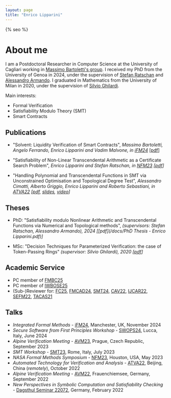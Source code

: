 ```yaml
---
layout: page
title: "Enrico Lipparini"
---
```

{% seo %}

# About me
I am a Postdoctoral Researcher in Computer Science at the University of Cagliari working in [Massimo Bartoletti's group](https://blockchain.unica.it/). I received my PhD from the University of Genoa in 2024, under the supervision of [Stefan Ratschan](https://www.cs.cas.cz/~ratschan/) and [Alessandro Armando](https://rubrica.unige.it/personale/VUZDXlxu). I graduated in Mathematics from the University of Milan in 2020, under the supervision of [Silvio Ghilardi](https://homes.di.unimi.it/ghilardi/).

Main interests:
- Formal Verification
- Satisfiability Modulo Theory (SMT)
- Smart Contracts


## Publications

* "Solvent: Liquidity Verification of Smart Contracts", *Massimo Bartoletti, Angelo Ferrando, Enrico Lipparini and Vadim Malvone, in [iFM24](https://ifm2024.cs.manchester.ac.uk/)* \[[pdf](https://arxiv.org/pdf/2404.17864)]

* "Satisfiability of Non-Linear Transcendental Arithmetic as a Certificate Search Problem", *Enrico Lipparini and Stefan Ratschan, in [NFM23](https://conf.researchr.org/home/nfm-2023) \[[pdf](https://arxiv.org/pdf/2303.16582)]*

* "Handling Polynomial and Transcendental Functions in SMT via Unconstrained Optimisation and Topological Degree Test", *Alessandro Cimatti, Alberto Griggio, Enrico Lipparini and Roberto Sebastiani, in [ATVA22](https://atva-conference.org/2022/) \[[pdf](/docs/Handling_Polynomial_and_Transcendental_Functions_in_SMT_via_Unconstrained_Optimisation_and_Topological_Degree_Test.pdf), [slides](/docs/Slides_Handling_Polynomial_and_Transcendental_Functions_in_SMT_via_Unconstrained_Optimisation_and_Topological_Degree_Test.pdf),  [video](https://lcs.ios.ac.cn/atva2022/Enrico_Lipparini.mp4)\]*


## Theses

* PhD: "Satisfiability modulo Nonlinear Arithmetic and Transcendental Functions via Numerical and Topological methods", *(supervisors: Stefan Ratschan, Alessandro Armando), 2024 \[[pdf](/docs/PhD Thesis - Enrico Lipparini.pdf)\]*


* MSc: "Decision Techniques for Parameterized Verification: the case of Token-Passing Rings" *(supervisor: Silvio Ghilardi), 2020 \[[pdf](/docs/Master_Thesis_Enrico_Lipparini.pdf)\]*



## Academic Service 
* PC member of [FMBC25](https://fmbc.gitlab.io/2025/)
* PC member of [IWBOSE25](https://www.agile-group.org/iwbose2025/)
* (Sub-)Reviewer for: [FC25](https://fc25.ifca.ai/), [FMCAD24](https://fmcad.org/FMCAD24/), [SMT24](https://smt-workshop.cs.uiowa.edu/2024/), 
[CAV22](https://i-cav.org/2022/), [IJCAR22](https://easychair.org/smart-program/FLoC2022/IJCAR-index.html), [SEFM22](https://sefm-conference.github.io/2022/), [TACAS21](https://etaps.org/2021/tacas.html)

## Talks


* *Integrated Formal Methods* - [iFM24](https://ifm2024.cs.manchester.ac.uk/), Manchester, UK, November 2024
* *Secure Software from First Principles Workshop* - [SWOPS24](https://library.imtlucca.it/sites/default/files/workshop_swops_programma.pdf), Lucca, Italy, June 2024
* *Alpine Verification Meeting* - [AVM23](https://d3s.mff.cuni.cz/conferences/avm23/), Prague, Czech Republic, September 2023
* *SMT Workshop* - [SMT23](https://smt-workshop.cs.uiowa.edu/2023/), Rome, Italy, July 2023
* *NASA Formal Methods Symposium* - [NFM23](https://conf.researchr.org/home/nfm-2023), Houston, USA, May 2023
* *Automated Technology for Verification and Analysis* - [ATVA22](https://atva-conference.org/2022/), Beijing, China (*remotely*), October 2022
* *Alpine Verification Meeting* - [AVM22](https://avm.sosy-lab.org/2022/), Frauenchiemsee, Germany, September 2022
* *New Perspectives in Symbolic Computation and Satisfiability Checking* - [Dagsthul Seminar 22072](https://www.dagstuhl.de/22072), Germany, February 2022